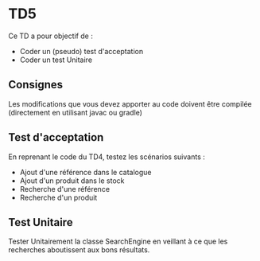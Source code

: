 # TD5
Ce TD a pour objectif de :

* Coder un (pseudo) test d'acceptation
* Coder un test Unitaire

## Consignes

Les modifications que vous devez apporter au code doivent être compilée (directement en utilisant javac ou gradle)

## Test d'acceptation

En reprenant le code du TD4, testez les scénarios suivants :

* Ajout d'une référence dans le catalogue
* Ajout d'un produit dans le stock
* Recherche d'une référence
* Recherche d'un produit

## Test Unitaire

Tester Unitairement la classe SearchEngine en veillant à ce que les recherches aboutissent aux bons résultats.
